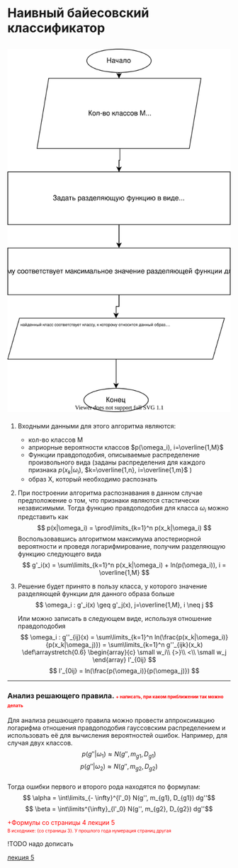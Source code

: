 # Наивный байесовский классификатор

## ![scheme](nainv_baiesovskiy_klassif.svg)

1) Входными данными для этого алгоритма являются:

   + кол-во классов M
   + априорные вероятности классов $p(\omega_i), i=\overline{1,M}$
   + Функции правдоподобия, описываемые распределение произвольного вида (заданы распределения для каждого признака $p(x_k|\omega_i)$, $k=\overline{1,n}, i=\overline{1,m}$ )
   + образ X, который необходимо распознать

2) При построении алгоритма распознавания в данном случае предположение о том, что признаки являются стастически независимыми. Тогда функцию правдоподобия для класса $\omega_i$ можно представить как
   $$ p(x|\omega_i) = \prod\limits_{k=1}^n p(x_k|\omega_i) $$
   Воспользовавшись алгоритмом максимума апостериорной вероятности и проведя логарифмирование, получим разделяющую функцию следующего вида  
   $$ g'_i(x) = \sum\limits_{k=1}^n p(x_k|\omega_i) + ln(p(\omega_i)), i = \overline{1,M} $$
3) Решение будет принято в пользу класса, у которого значение разделяющей функции для данного образа больше
   $$ \omega_i : g'_i(x) \geq g'_j(x), j=\overline{1,M}, i \neq j $$  

   Или можно записать в следующем виде, используя отношение правдоподобия
   $$ \omega_i : g''_{ij}(x) = \sum\limits_{k=1}^n ln(\frac{p(x_k|\omega_i)}{p(x_k|\omega_j)}) = \sum\limits_{k=1}^n g''_{ijk}(x_k)
   \def\arraystretch{0.6}
   \begin{array}{c}
   \small w_i\\
   {>}\\
   <\\
   \small w_j
   \end{array}
   l'_{0ij}
   $$
   $$
   l'_{0ij} = ln(\frac{p(\omega_i)}{p(\omega_j)})
   $$

___

### Анализ решающего правила. <font size="1" color="red">+ написать, при каком приближении так можно делать</font>

Для анализа решающего правила можно провести аппроксимацию логарифма отношения правдоподобия гауссовским распределением и использовать её для вычисления вероятностей ошибок. Например, для случая двух классов.
$$ p(g''|\omega_1) \approx N(g'', m_{g1}, D_{g1})$$
$$ p(g''|\omega_2) \approx N(g'', m_{g2}, D_{g2})$$  
Тогда ошибки первого и второго рода находятся по формулам:
$$ \alpha = \int\limits_{- \infty}^{l'_0} N(g'', m_{g1}, D_{g1}) dg''$$
$$ \beta = \int\limits^{\infty}_{l'_0} N(g'', m_{g2}, D_{g2}) dg''$$
<font color="red">

+Формулы со страницы 4 лекции 5  
<font size="1">В исходнике: {со страницы 3}. У прошлого года нумерация страниц другая</font>
</font>

!TODO надо дописать

[лекция 5](../лекции%20с%20мудла/v5.pdf)